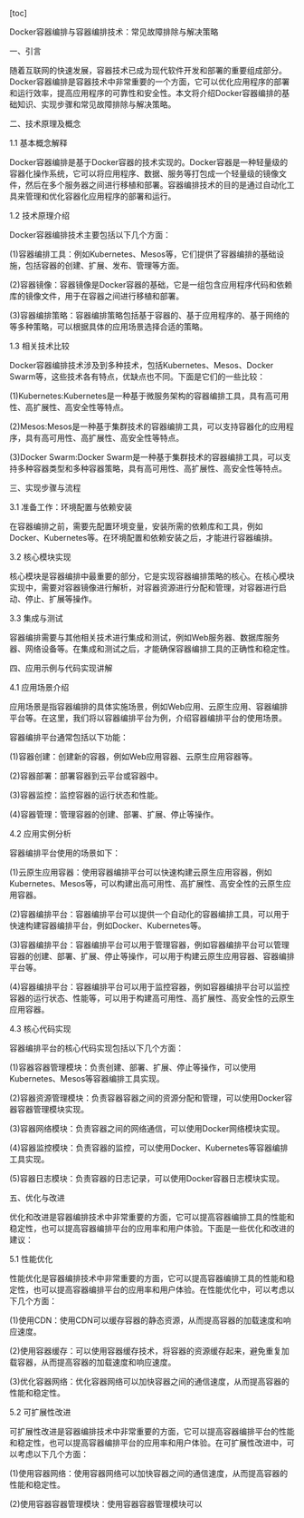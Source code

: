 
[toc]                    
                
                
Docker容器编排与容器编排技术：常见故障排除与解决策略

一、引言

随着互联网的快速发展，容器技术已成为现代软件开发和部署的重要组成部分。Docker容器编排是容器技术中非常重要的一个方面，它可以优化应用程序的部署和运行效率，提高应用程序的可靠性和安全性。本文将介绍Docker容器编排的基础知识、实现步骤和常见故障排除与解决策略。

二、技术原理及概念

1.1 基本概念解释

Docker容器编排是基于Docker容器的技术实现的。Docker容器是一种轻量级的容器化操作系统，它可以将应用程序、数据、服务等打包成一个轻量级的镜像文件，然后在多个服务器之间进行移植和部署。容器编排技术的目的是通过自动化工具来管理和优化容器化应用程序的部署和运行。

1.2 技术原理介绍

Docker容器编排技术主要包括以下几个方面：

(1)容器编排工具：例如Kubernetes、Mesos等，它们提供了容器编排的基础设施，包括容器的创建、扩展、发布、管理等方面。

(2)容器镜像：容器镜像是Docker容器的基础，它是一组包含应用程序代码和依赖库的镜像文件，用于在容器之间进行移植和部署。

(3)容器编排策略：容器编排策略包括基于容器的、基于应用程序的、基于网络的等多种策略，可以根据具体的应用场景选择合适的策略。

1.3 相关技术比较

Docker容器编排技术涉及到多种技术，包括Kubernetes、Mesos、Docker Swarm等，这些技术各有特点，优缺点也不同。下面是它们的一些比较：

(1)Kubernetes:Kubernetes是一种基于微服务架构的容器编排工具，具有高可用性、高扩展性、高安全性等特点。

(2)Mesos:Mesos是一种基于集群技术的容器编排工具，可以支持容器化的应用程序，具有高可用性、高扩展性、高安全性等特点。

(3)Docker Swarm:Docker Swarm是一种基于集群技术的容器编排工具，可以支持多种容器类型和多种容器策略，具有高可用性、高扩展性、高安全性等特点。

三、实现步骤与流程

3.1 准备工作：环境配置与依赖安装

在容器编排之前，需要先配置环境变量，安装所需的依赖库和工具，例如Docker、Kubernetes等。在环境配置和依赖安装之后，才能进行容器编排。

3.2 核心模块实现

核心模块是容器编排中最重要的部分，它是实现容器编排策略的核心。在核心模块实现中，需要对容器镜像进行解析，对容器资源进行分配和管理，对容器进行启动、停止、扩展等操作。

3.3 集成与测试

容器编排需要与其他相关技术进行集成和测试，例如Web服务器、数据库服务器、网络设备等。在集成和测试之后，才能确保容器编排工具的正确性和稳定性。

四、应用示例与代码实现讲解

4.1 应用场景介绍

应用场景是指容器编排的具体实施场景，例如Web应用、云原生应用、容器编排平台等。在这里，我们将以容器编排平台为例，介绍容器编排平台的使用场景。

容器编排平台通常包括以下功能：

(1)容器创建：创建新的容器，例如Web应用容器、云原生应用容器等。

(2)容器部署：部署容器到云平台或容器中。

(3)容器监控：监控容器的运行状态和性能。

(4)容器管理：管理容器的创建、部署、扩展、停止等操作。

4.2 应用实例分析

容器编排平台使用的场景如下：

(1)云原生应用容器：使用容器编排平台可以快速构建云原生应用容器，例如Kubernetes、Mesos等，可以构建出高可用性、高扩展性、高安全性的云原生应用容器。

(2)容器编排平台：容器编排平台可以提供一个自动化的容器编排工具，可以用于快速构建容器编排平台，例如Docker、Kubernetes等。

(3)容器编排平台：容器编排平台可以用于管理容器，例如容器编排平台可以管理容器的创建、部署、扩展、停止等操作，可以用于构建云原生应用容器、容器编排平台等。

(4)容器编排平台：容器编排平台可以用于监控容器，例如容器编排平台可以监控容器的运行状态、性能等，可以用于构建高可用性、高扩展性、高安全性的云原生应用容器。

4.3 核心代码实现

容器编排平台的核心代码实现包括以下几个方面：

(1)容器容器管理模块：负责创建、部署、扩展、停止等操作，可以使用Kubernetes、Mesos等容器编排工具实现。

(2)容器资源管理模块：负责容器容器之间的资源分配和管理，可以使用Docker容器容器管理模块实现。

(3)容器网络模块：负责容器之间的网络通信，可以使用Docker网络模块实现。

(4)容器监控模块：负责容器的监控，可以使用Docker、Kubernetes等容器编排工具实现。

(5)容器日志模块：负责容器的日志记录，可以使用Docker容器日志模块实现。

五、优化与改进

优化和改进是容器编排技术中非常重要的方面，它可以提高容器编排工具的性能和稳定性，也可以提高容器编排平台的应用率和用户体验。下面是一些优化和改进的建议：

5.1 性能优化

性能优化是容器编排技术中非常重要的方面，它可以提高容器编排工具的性能和稳定性，也可以提高容器编排平台的应用率和用户体验。在性能优化中，可以考虑以下几个方面：

(1)使用CDN：使用CDN可以缓存容器的静态资源，从而提高容器的加载速度和响应速度。

(2)使用容器缓存：可以使用容器缓存技术，将容器的资源缓存起来，避免重复加载容器，从而提高容器的加载速度和响应速度。

(3)优化容器网络：优化容器网络可以加快容器之间的通信速度，从而提高容器的性能和稳定性。

5.2 可扩展性改进

可扩展性改进是容器编排技术中非常重要的方面，它可以提高容器编排平台的性能和稳定性，也可以提高容器编排平台的应用率和用户体验。在可扩展性改进中，可以考虑以下几个方面：

(1)使用容器网络：使用容器网络可以加快容器之间的通信速度，从而提高容器的性能和稳定性。

(2)使用容器容器管理模块：使用容器容器管理模块可以

